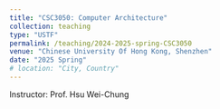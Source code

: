 ```yaml
---
title: "CSC3050: Computer Architecture"
collection: teaching
type: "USTF"
permalink: /teaching/2024-2025-spring-CSC3050
venue: "Chinese University Of Hong Kong, Shenzhen"
date: "2025 Spring"
# location: "City, Country"
---
```

Instructor: Prof. Hsu Wei-Chung
